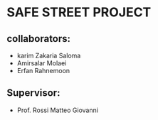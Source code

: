 # SAFE STREET PROJECT

## collaborators:
- karim Zakaria Saloma
- Amirsalar Molaei
- Erfan Rahnemoon


## Supervisor:
- Prof. Rossi Matteo Giovanni
